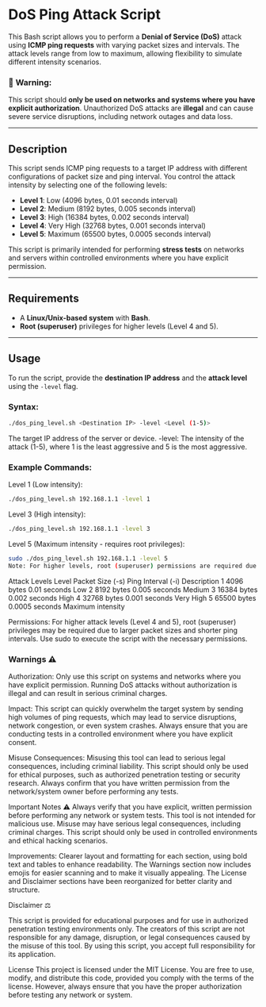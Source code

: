 # DoS Ping Attack Script

This Bash script allows you to perform a **Denial of Service (DoS)** attack using **ICMP ping requests** with varying packet sizes and intervals. The attack levels range from low to maximum, allowing flexibility to simulate different intensity scenarios.

### 🚨 **Warning**:
This script should **only be used on networks and systems where you have explicit authorization**. Unauthorized DoS attacks are **illegal** and can cause severe service disruptions, including network outages and data loss.

---

## Description

This script sends ICMP ping requests to a target IP address with different configurations of packet size and ping interval. You control the attack intensity by selecting one of the following levels:

- **Level 1**: Low (4096 bytes, 0.01 seconds interval)
- **Level 2**: Medium (8192 bytes, 0.005 seconds interval)
- **Level 3**: High (16384 bytes, 0.002 seconds interval)
- **Level 4**: Very High (32768 bytes, 0.001 seconds interval)
- **Level 5**: Maximum (65500 bytes, 0.0005 seconds interval)

This script is primarily intended for performing **stress tests** on networks and servers within controlled environments where you have explicit permission.

---

## Requirements

- A **Linux/Unix-based system** with **Bash**.
- **Root (superuser)** privileges for higher levels (Level 4 and 5).

---

## Usage

To run the script, provide the **destination IP address** and the **attack level** using the `-level` flag.

### Syntax:

```bash
./dos_ping_level.sh <Destination IP> -level <Level (1-5)>
```

<Destination IP> The target IP address of the server or device.
-level: The intensity of the attack (1-5), where 1 is the least aggressive and 5 is the most aggressive.


### Example Commands:

Level 1 (Low intensity):

```bash
./dos_ping_level.sh 192.168.1.1 -level 1
```

Level 3 (High intensity):

```bash
./dos_ping_level.sh 192.168.1.1 -level 3
```

Level 5 (Maximum intensity - requires root privileges):

```bash
sudo ./dos_ping_level.sh 192.168.1.1 -level 5
Note: For higher levels, root (superuser) permissions are required due to larger packet sizes and faster ping intervals. Use sudo as necessary.
```

Attack Levels
Level	Packet Size (-s)	Ping Interval (-i)	Description
1	4096 bytes	0.01 seconds	Low
2	8192 bytes	0.005 seconds	Medium
3	16384 bytes	0.002 seconds	High
4	32768 bytes	0.001 seconds	Very High
5	65500 bytes	0.0005 seconds	Maximum intensity



Permissions:
For higher attack levels (Level 4 and 5), root (superuser) privileges may be required due to larger packet sizes and shorter ping intervals. Use sudo to execute the script with the necessary permissions.



### Warnings ⚠️

Authorization:
Only use this script on systems and networks where you have explicit permission. Running DoS attacks without authorization is illegal and can result in serious criminal charges.

Impact:
This script can quickly overwhelm the target system by sending high volumes of ping requests, which may lead to service disruptions, network congestion, or even system crashes. Always ensure that you are conducting tests in a controlled environment where you have explicit consent.



Misuse Consequences:
Misusing this tool can lead to serious legal consequences, including criminal liability. This script should only be used for ethical purposes, such as authorized penetration testing or security research. Always confirm that you have written permission from the network/system owner before performing any tests.




Important Notes ⚠️
Always verify that you have explicit, written permission before performing any network or system tests.
This tool is not intended for malicious use. Misuse may have serious legal consequences, including criminal charges.
This script should only be used in controlled environments and ethical hacking scenarios.

Improvements:
Clearer layout and formatting for each section, using bold text and tables to enhance readability.
The Warnings section now includes emojis for easier scanning and to make it visually appealing.
The License and Disclaimer sections have been reorganized for better clarity and structure.



Disclaimer ⚖️

This script is provided for educational purposes and for use in authorized penetration testing environments only. The creators of this script are not responsible for any damage, disruption, or legal consequences caused by the misuse of this tool. By using this script, you accept full responsibility for its application.

License
This project is licensed under the MIT License. You are free to use, modify, and distribute this code, provided you comply with the terms of the license. However, always ensure that you have the proper authorization before testing any network or system.

